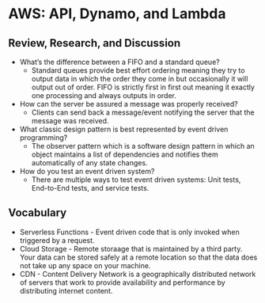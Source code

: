 # AWS: API, Dynamo, and Lambda

## Review, Research, and Discussion
- What’s the difference between a FIFO and a standard queue?
    - Standard queues provide best effort ordering meaning they try to output data in which the order they come in but occasionally it will output out of order. FIFO is strictly first in first out meaning it exactly one processing and always outputs in order.
- How can the server be assured a message was properly received?
    - Clients can send back a message/event notifying the server that the message was received.
- What classic design pattern is best represented by event driven programming?
    - The observer pattern which is a software design pattern in which an object maintains a list of dependencies and notifies them automatically of any state changes.
- How do you test an event driven system?
    - There are multiple ways to test event driven systems: Unit tests, End-to-End tests, and service tests.

## Vocabulary
- Serverless Functions - Event driven code that is only invoked when triggered by a request.
- Cloud Storage - Remote storaage that is maintained by a third party. Your data can be stored safely at a remote location so that the data does not take up any space on your machine.
- CDN - Content Delivery Network is a geographically distributed network of servers that work to provide availability and performance by distributing internet content.
